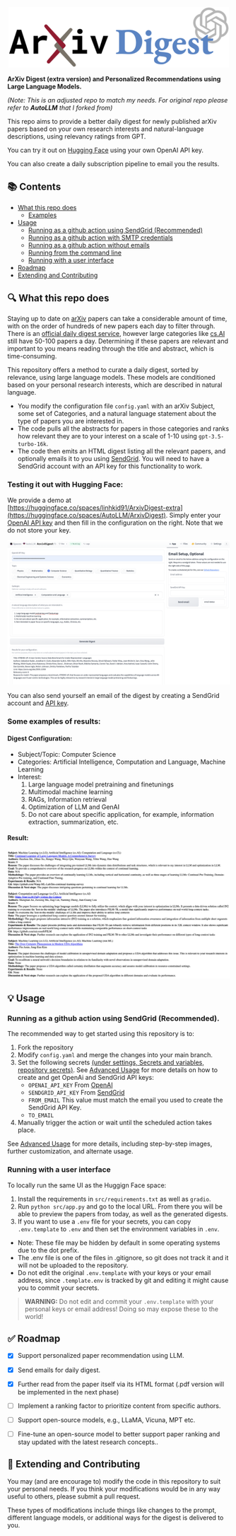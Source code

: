<p align="center"><img src="./readme_images/banner.png" width=500 /></p>

**ArXiv Digest (extra version) and Personalized Recommendations using Large Language Models.**

*(Note: This is an adjusted repo to match my needs. For original repo please refer to **AutoLLM** that I forked from)*

This repo aims to provide a better daily digest for newly published arXiv papers based on your own research interests and natural-language descriptions, using relevancy ratings from GPT.

You can try it out on [Hugging Face](https://huggingface.co/spaces/AutoLLM/ArxivDigest) using your own OpenAI API key.

You can also create a daily subscription pipeline to email you the results.

## 📚 Contents

- [What this repo does](#🔍-what-this-repo-does)
  * [Examples](#some-examples)
- [Usage](#💡-usage)
  * [Running as a github action using SendGrid (Recommended)](#running-as-a-github-action-using-sendgrid-recommended)
  * [Running as a github action with SMTP credentials](#running-as-a-github-action-with-smtp-credentials)
  * [Running as a github action without emails](#running-as-a-github-action-without-emails)
  * [Running from the command line](#running-from-the-command-line)
  * [Running with a user interface](#running-with-a-user-interface)
- [Roadmap](#✅-roadmap)
- [Extending and Contributing](#💁-extending-and-contributing)

## 🔍 What this repo does

Staying up to date on [arXiv](https://arxiv.org) papers can take a considerable amount of time, with on the order of hundreds of new papers each day to filter through. There is an [official daily digest service](https://info.arxiv.org/help/subscribe.html), however large categories like [cs.AI](https://arxiv.org/list/cs.AI/recent) still have 50-100 papers a day. Determining if these papers are relevant and important to you means reading through the title and abstract, which is time-consuming.

This repository offers a method to curate a daily digest, sorted by relevance, using large language models. These models are conditioned based on your personal research interests, which are described in natural language. 

* You modify the configuration file `config.yaml` with an arXiv Subject, some set of Categories, and a natural language statement about the type of papers you are interested in.  
* The code pulls all the abstracts for papers in those categories and ranks how relevant they are to your interest on a scale of 1-10 using `gpt-3.5-turbo-16k`.
* The code then emits an HTML digest listing all the relevant papers, and optionally emails it to you using [SendGrid](https://sendgrid.com). You will need to have a SendGrid account with an API key for this functionality to work.  

### Testing it out with Hugging Face:

We provide a demo at [https://huggingface.co/spaces/linhkid91/ArxivDigest-extra](https://huggingface.co/spaces/AutoLLM/ArxivDigest). Simply enter your [OpenAI API key](https://platform.openai.com/account/api-keys) and then fill in the configuration on the right. Note that we do not store your key.

![hfexample](./readme_images/hf_example.png)

You can also send yourself an email of the digest by creating a SendGrid account and [API key](https://app.SendGrid.com/settings/api_keys).

### Some examples of results:

#### Digest Configuration:
- Subject/Topic: Computer Science
- Categories: Artificial Intelligence, Computation and Language, Machine Learning
- Interest: 
  1. Large language model pretraining and finetunings
  2. Multimodal machine learning
  3. RAGs, Information retrieval
  4. Optimization of LLM and GenAI
  5. Do not care about specific application, for example, information extraction, summarization, etc.

#### Result:
<p align="left"><img src="./readme_images/example_custom_1.png" width=580 /></p>

## 💡 Usage

### Running as a github action using SendGrid (Recommended).

The recommended way to get started using this repository is to:

1. Fork the repository
2. Modify `config.yaml` and merge the changes into your main branch.
3. Set the following secrets [(under settings, Secrets and variables, repository secrets)](https://docs.github.com/en/actions/security-guides/encrypted-secrets#creating-encrypted-secrets-for-a-repository). See [Advanced Usage](./advanced_usage.md#create-and-fetch-your-api-keys) for more details on how to create and get OpenAi and SendGrid API keys:
   - `OPENAI_API_KEY` From [OpenAI](https://platform.openai.com/account/api-keys)
   - `SENDGRID_API_KEY` From [SendGrid](https://app.SendGrid.com/settings/api_keys)
   - `FROM_EMAIL` This value must match the email you used to create the SendGrid API Key.
   - `TO_EMAIL`
4. Manually trigger the action or wait until the scheduled action takes place.

See [Advanced Usage](./advanced_usage.md) for more details, including step-by-step images, further customization, and alternate usage.

### Running with a user interface

To locally run the same UI as the Huggign Face space:
 
1. Install the requirements in `src/requirements.txt` as well as `gradio`.
2. Run `python src/app.py` and go to the local URL. From there you will be able to preview the papers from today, as well as the generated digests.
3. If you want to use a `.env` file for your secrets, you can copy `.env.template` to `.env` and then set the environment variables in `.env`.
- Note: These file may be hidden by default in some operating systems due to the dot prefix.
- The .env file is one of the files in .gitignore, so git does not track it and it will not be uploaded to the repository.
- Do not edit the original `.env.template` with your keys or your email address, since `.template.env` is tracked by git and editing it might cause you to commit your secrets.

> **WARNING:** Do not edit and commit your `.env.template` with your personal keys or email address! Doing so may expose these to the world!

## ✅ Roadmap

- [x] Support personalized paper recommendation using LLM.
- [x] Send emails for daily digest.
- [x] Further read from the paper itself via its HTML format (.pdf version will be implemented in the next phase)
- [ ] Implement a ranking factor to prioritize content from specific authors.
- [ ] Support open-source models, e.g., LLaMA, Vicuna, MPT etc.
- [ ] Fine-tune an open-source model to better support paper ranking and stay updated with the latest research concepts..


## 💁 Extending and Contributing

You may (and are encourage to) modify the code in this repository to suit your personal needs. If you think your modifications would be in any way useful to others, please submit a pull request.

These types of modifications include things like changes to the prompt, different language models, or additional ways for the digest is delivered to you.
